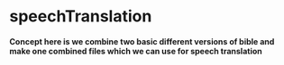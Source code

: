# speechTranslation
<h4>
Concept here is we combine two basic different versions of bible and make one combined files which we can use for speech translation
 </h4>
